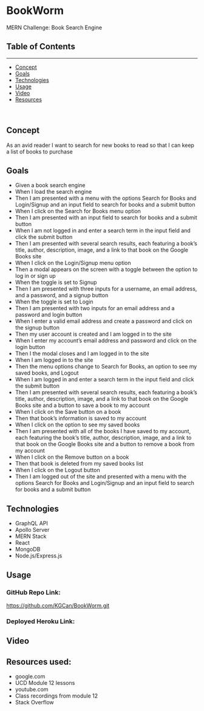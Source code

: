 # BookWorm
MERN Challenge: Book Search Engine

## Table of Contents

---

- [Concept](#concept)
- [Goals](#goals)
- [Technologies](#technologies)
- [Usage](#usage)
- [Video](#video)
- [Resources](#resources)

&nbsp;

## Concept
As an avid reader I want to search for new books to read so that I can keep a list of books to purchase

## Goals

- Given a book search engine
- When I load the search engine
- Then I am presented with a menu with the options Search for Books and Login/Signup and an input field to search for books and a submit button
- When I click on the Search for Books menu option
- Then I am presented with an input field to search for books and a submit button
- When I am not logged in and enter a search term in the input field and click the submit button
- Then I am presented with several search results, each featuring a book’s title, author, description, image, and a link to that book on the Google Books site
- When I click on the Login/Signup menu option
- Then a modal appears on the screen with a toggle between the option to log in or sign up
- When the toggle is set to Signup
- Then I am presented with three inputs for a username, an email address, and a password, and a signup button
- When the toggle is set to Login
- Then I am presented with two inputs for an email address and a password and login button
- When I enter a valid email address and create a password and click on the signup button
- Then my user account is created and I am logged in to the site
- When I enter my account’s email address and password and click on the login button
- Then I the modal closes and I am logged in to the site
- When I am logged in to the site
- Then the menu options change to Search for Books, an option to see my saved books, and Logout
- When I am logged in and enter a search term in the input field and click the submit button
- Then I am presented with several search results, each featuring a book’s title, author, description, image, and a link to that book on the Google Books site and a button to save a book to my account
- When I click on the Save button on a book
- Then that book’s information is saved to my account
- When I click on the option to see my saved books
- Then I am presented with all of the books I have saved to my account, each featuring the book’s title, author, description, image, and a link to that book on the Google Books site and a button to remove a book from my account
- When I click on the Remove button on a book
- Then that book is deleted from my saved books list
- When I click on the Logout button
- Then I am logged out of the site and presented with a menu with the options Search for Books and Login/Signup and an input field to search for books and a submit button  

## Technologies 

- GraphQL API
- Apollo Server
- MERN Stack
- React
- MongoDB 
- Node.js/Express.js

## Usage

### GitHub Repo Link:
https://github.com/KGCan/BookWorm.git

### Deployed Heroku Link:


## Video



## Resources used:

- google.com
- UCD Module 12 lessons
- youtube.com
- Class recordings from module 12
- Stack Overflow
